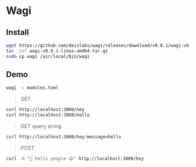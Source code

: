# Wagi

## Install

```bash
wget https://github.com/deislabs/wagi/releases/download/v0.8.1/wagi-v0.8.1-linux-amd64.tar.gz
tar -zxf wagi-v0.8.1-linux-amd64.tar.gz 
sudo cp wagi /usr/local/bin/wagi
```

## Demo

```bash
wagi -c modules.toml 
```

> GET
```bash
curl http://localhost:3000/hey
curl http://localhost:3000/hello
```

> GET query string
```bash
curl http://localhost:3000/hey?message=hello
```

> POST
```bash
curl -d "👋 hello people 😃" http://localhost:3000/hey 
```
